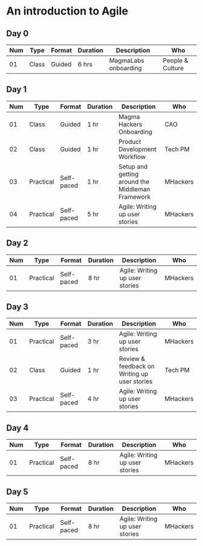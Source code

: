 
# An introduction to Agile

## Day 0

Num | Type | Format | Duration | Description | Who
-- | -- | -- | -- | -- | --
01 | Class | Guided | 6 hrs | MagmaLabs onboarding | People & Culture

## Day 1

Num | Type | Format | Duration | Description | Who
-- | -- | -- | -- | -- | --
01 | Class |Guided | 1 hr | Magma Hackers Onboarding | CAO
02 | Class | Guided | 1 hr | Product Development Workflow | Tech PM
03 | Practical | Self-paced | 1 hr | Setup and getting around the Middleman Framework| MHackers
04 | Practical | Self-paced | 5 hr | Agile: Writing up user stories | MHackers

## Day 2

Num | Type | Format | Duration | Description | Who
-- | -- | -- | -- | -- | --
01 | Practical | Self-paced | 8 hr | Agile: Writing up user stories | MHackers

## Day 3

Num | Type | Format | Duration | Description | Who
-- | -- | -- | -- | -- | --
01 | Practical | Self-paced | 3 hr | Agile: Writing up user stories | MHackers
02 | Class | Guided | 1 hr | Review & feedback on Writing up user stories | Tech PM
03 | Practical | Self-paced | 4 hr | Agile: Writing up user stories | MHackers

## Day 4

Num | Type | Format | Duration | Description | Who
-- | -- | -- | -- | -- | --
01 | Practical | Self-paced | 8 hr | Agile: Writing up user stories | MHackers

## Day 5

Num | Type | Format | Duration | Description | Who
-- | -- | -- | -- | -- | --
01 | Practical | Self-paced | 8 hr | Agile: Writing up user stories | MHackers
